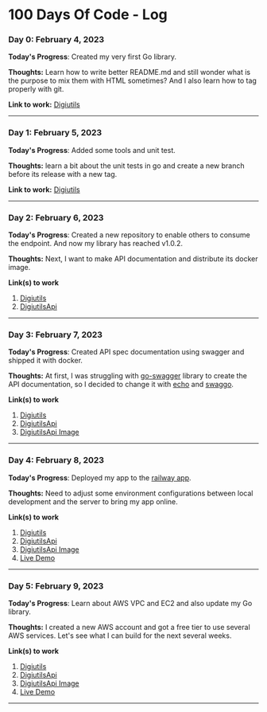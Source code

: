 # 100 Days Of Code - Log

### Day 0: February 4, 2023

**Today's Progress**: Created my very first Go library.

**Thoughts:** Learn how to write better README.md and still wonder what is the purpose to mix them with HTML sometimes? And I also learn how to tag properly with git.

**Link to work:** [Digiutils](https://github.com/Digisata/digiutils)

---
### Day 1: February 5, 2023

**Today's Progress**: Added some tools and unit test.

**Thoughts:** learn a bit about the unit tests in go and create a new branch before its release with a new tag.

**Link to work:** [Digiutils](https://github.com/Digisata/digiutils/commit/69740a082019d6d50ea1ba7791a6c0a62d48552e)

---
### Day 2: February 6, 2023

**Today's Progress**: Created a new repository to enable others to consume the endpoint. And now my library has reached v1.0.2.

**Thoughts:** Next, I want to make API documentation and distribute its docker image.

**Link(s) to work**
1. [Digiutils](https://github.com/Digisata/digiutils/commit/9d2049c61cde60c3568c35b2790ca861d59a74e8)
2. [DigiutilsApi](https://github.com/Digisata/digiutilsapi)

---
### Day 3: February 7, 2023

**Today's Progress**: Created API spec documentation using swagger and shipped it with docker.

**Thoughts:** At first, I was struggling with [go-swagger](https://github.com/go-swagger/go-swagger) library to create the API documentation, so I decided to change it with [echo](https://github.com/labstack/echo) and [swaggo](https://github.com/swaggo/swag).

**Link(s) to work**
1. [Digiutils](https://github.com/Digisata/digiutils/commit/9d2049c61cde60c3568c35b2790ca861d59a74e8)
1. [DigiutilsApi](https://github.com/Digisata/digiutilsapi/commit/273566f6a5bc20eac280606608997ec528e6b690)
1. [DigiutilsApi Image](https://hub.docker.com/r/digisata/digiutilsapi)

---
### Day 4: February 8, 2023

**Today's Progress**: Deployed my app to the [railway app](https://railway.app/).

**Thoughts:** Need to adjust some environment configurations between local development and the server to bring my app online.

**Link(s) to work**
1. [Digiutils](https://github.com/Digisata/digiutils/commit/9d2049c61cde60c3568c35b2790ca861d59a74e8)
1. [DigiutilsApi](https://github.com/Digisata/digiutilsapi/commit/621219788cbfd442be72a6c9a4fb81a6d3fc9076)
1. [DigiutilsApi Image](https://hub.docker.com/r/digisata/digiutilsapi)
1. [Live Demo](https://digiutilsapi-production.up.railway.app/swagger/index.html)

---
### Day 5: February 9, 2023

**Today's Progress**: Learn about AWS VPC and EC2 and also update my Go library.

**Thoughts:** I created a new AWS account and got a free tier to use several AWS services. Let's see what I can build for the next several weeks.

**Link(s) to work**
1. [Digiutils](https://github.com/Digisata/digiutils/commit/655a4ccf369189c8f3f69326d4d5d481481ab9de)
1. [DigiutilsApi](https://github.com/Digisata/digiutilsapi/commit/621219788cbfd442be72a6c9a4fb81a6d3fc9076)
1. [DigiutilsApi Image](https://hub.docker.com/r/digisata/digiutilsapi)
1. [Live Demo](https://digiutilsapi-production.up.railway.app/swagger/index.html)

---
